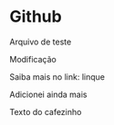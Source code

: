 # Github

Arquivo de teste

Modificação

Saiba mais no link: linque

Adicionei ainda mais

Texto do cafezinho

